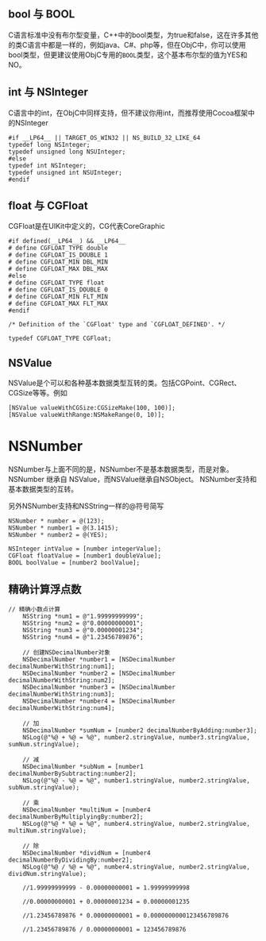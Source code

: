 ## bool 与 BOOL

C语言标准中没有布尔型变量，C++中的bool类型，为true和false，这在许多其他的类C语言中都是一样的，例如java、C#、php等，但在ObjC中，你可以使用bool类型，但更建议使用ObjC专用的`BOOL`类型，这个基本布尔型的值为YES和NO。

## int 与 NSInteger

C语言中的int，在ObjC中同样支持，但不建议你用int，而推荐使用Cocoa框架中的NSInteger

```objc
#if __LP64__ || TARGET_OS_WIN32 || NS_BUILD_32_LIKE_64
typedef long NSInteger;
typedef unsigned long NSUInteger;
#else
typedef int NSInteger;
typedef unsigned int NSUInteger;
#endif
```

## float 与 CGFloat

CGFloat是在UIKit中定义的，CG代表CoreGraphic

```objc
#if defined(__LP64__) && __LP64__
# define CGFLOAT_TYPE double
# define CGFLOAT_IS_DOUBLE 1
# define CGFLOAT_MIN DBL_MIN
# define CGFLOAT_MAX DBL_MAX
#else
# define CGFLOAT_TYPE float
# define CGFLOAT_IS_DOUBLE 0
# define CGFLOAT_MIN FLT_MIN
# define CGFLOAT_MAX FLT_MAX
#endif

/* Definition of the `CGFloat' type and `CGFLOAT_DEFINED'. */

typedef CGFLOAT_TYPE CGFloat;
```

## NSValue

NSValue是个可以和各种基本数据类型互转的类。包括CGPoint、CGRect、CGSize等等。例如

```ObjC
[NSValue valueWithCGSize:CGSizeMake(100, 100)];
[NSValue valueWithRange:NSMakeRange(0, 10)];

```

# NSNumber

NSNumber与上面不同的是，NSNumber不是基本数据类型，而是对象。
NSNumber 继承自 NSValue，而NSValue继承自NSObject。
NSNumber支持和基本数据类型的互转。

另外NSNumber支持和NSString一样的@符号简写

```objc
NSNumber * number = @(123);
NSNumber * number1 = @(3.1415);
NSNumber * number2 = @(YES);

NSInteger intValue = [number integerValue];
CGFloat floatValue = [number1 doubleValue];
BOOL boolValue = [number2 boolValue];
```

## 精确计算浮点数

```ObjC
// 精确小数点计算
    NSString *num1 = @"1.99999999999";
    NSString *num2 = @"0.00000000001";
    NSString *num3 = @"0.00000001234";
    NSString *num4 = @"1.23456789876";

    // 创建NSDecimalNumber对象
    NSDecimalNumber *number1 = [NSDecimalNumber decimalNumberWithString:num1];
    NSDecimalNumber *number2 = [NSDecimalNumber decimalNumberWithString:num2];
    NSDecimalNumber *number3 = [NSDecimalNumber decimalNumberWithString:num3];
    NSDecimalNumber *number4 = [NSDecimalNumber decimalNumberWithString:num4];

    // 加
    NSDecimalNumber *sumNum = [number2 decimalNumberByAdding:number3];
    NSLog(@"%@ + %@ = %@", number2.stringValue, number3.stringValue, sumNum.stringValue);

    // 减
    NSDecimalNumber *subNum = [number1 decimalNumberBySubtracting:number2];
    NSLog(@"%@ - %@ = %@", number1.stringValue, number2.stringValue, subNum.stringValue);

    // 乘
    NSDecimalNumber *multiNum = [number4 decimalNumberByMultiplyingBy:number2];
    NSLog(@"%@ * %@ = %@", number4.stringValue, number2.stringValue, multiNum.stringValue);

    // 除
    NSDecimalNumber *dividNum = [number4 decimalNumberByDividingBy:number2];
    NSLog(@"%@ / %@ = %@", number4.stringValue, number2.stringValue, dividNum.stringValue);

    //1.99999999999 - 0.00000000001 = 1.99999999998

    //0.00000000001 + 0.00000001234 = 0.00000001235

    //1.23456789876 * 0.00000000001 = 0.0000000000123456789876

    //1.23456789876 / 0.00000000001 = 123456789876
```
